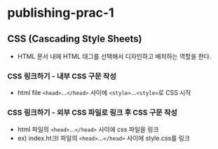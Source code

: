 # publishing-prac-1


## CSS (Cascading Style Sheets)
- HTML 문서 내에 HTML 태그를 선택해서 디자인하고 배치하는 역할을 한다.

### CSS 링크하기 - 내부 CSS 구문 작성
- html file `<head>`...`</head>` 사이에 `<style>`...`<style>`로 CSS 시작

### CSS 링크하기 - 외부 CSS 파일로 링크 후 CSS 구문 작성
- html 파일의 `<head>`...`</head>` 사이에 css 파일을 링크
- ex) index.ht크l 파일의 `<head>`...`</head>` 사이에 style.css를 링크

